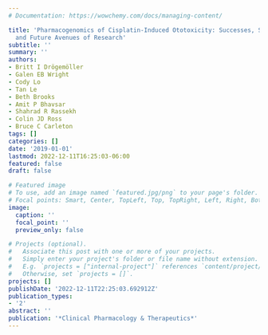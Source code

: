 ```yaml
---
# Documentation: https://wowchemy.com/docs/managing-content/

title: 'Pharmacogenomics of Cisplatin-Induced Ototoxicity: Successes, Shortcomings,
  and Future Avenues of Research'
subtitle: ''
summary: ''
authors:
- Britt I Drögemöller
- Galen EB Wright
- Cody Lo
- Tan Le
- Beth Brooks
- Amit P Bhavsar
- Shahrad R Rassekh
- Colin JD Ross
- Bruce C Carleton
tags: []
categories: []
date: '2019-01-01'
lastmod: 2022-12-11T16:25:03-06:00
featured: false
draft: false

# Featured image
# To use, add an image named `featured.jpg/png` to your page's folder.
# Focal points: Smart, Center, TopLeft, Top, TopRight, Left, Right, BottomLeft, Bottom, BottomRight.
image:
  caption: ''
  focal_point: ''
  preview_only: false

# Projects (optional).
#   Associate this post with one or more of your projects.
#   Simply enter your project's folder or file name without extension.
#   E.g. `projects = ["internal-project"]` references `content/project/deep-learning/index.md`.
#   Otherwise, set `projects = []`.
projects: []
publishDate: '2022-12-11T22:25:03.692912Z'
publication_types:
- '2'
abstract: ''
publication: '*Clinical Pharmacology & Therapeutics*'
---
```

